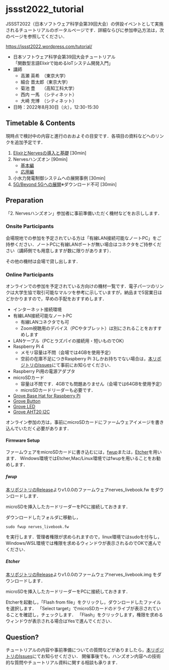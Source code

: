# jssst2022_tutorial

JSSST2022（日本ソフトウェア科学会第39回大会）の併設イベントとして実施されるチュートリアルのポータルページです．詳細ならびに参加申込方法は，次のページを参照してください．

https://jssst2022.wordpress.com/tutorial/

- 日本ソフトウェア科学会第39回大会チュートリアル  
「関数型言語Elixirで始めるIoTシステム開発入門」
- 講師
  - 高瀬 英希　（東京大学）
  - 細合 晋太郎（東京大学）
  - 菊池 豊　　（高知工科大学）
  - 西内 一馬　（シティネット）
  - 大崎 充博　（シティネット）
- 日時：2022年8月30日（火），12:30-15:30

## Timetable & Contents

現時点で検討中の内容と進行のおおよその目安です．各項目の資料などへのリンクを追加予定です．


1. [ElixirとNervesの導入と基礎](https://drive.google.com/file/d/1y9XU_UxZ-r5FGH0ukAfhuz9c8T6J9Vaf/view?usp=sharing) [30min]
1. Nervesハンズオン [90min]
   - [基本編](https://docs.google.com/presentation/d/1SSof8iCU8ta1IjrGitoAZcCxtdR0tJm_1nYFSRBWJ9k/edit?usp=sharing)
   - [応用編](https://docs.google.com/presentation/d/1sc6bmsCPnFua7dy6wIRjZlGDQL2yM7AuznwsxPutBb0/edit?usp=sharing)
1. 小水力発電制御システムへの展開事例 [30min]
1. [5G/Beyond 5Gへの展開](https://drive.google.com/file/d/1X1UZF3vTNMgor-0pcWToJzNMobmVpuj3/view?usp=sharing)※ダウンロード不可 [30min]


## Preparation

「2. Nervesハンズオン」参加者に事前準備いただく機材などをお示しします．

### Onsite Participants

会場現地での参加を予定されている方は「有線LAN接続可能なノートPC」をご持参ください．ノートPCに有線LANポートが無い場合はコネクタをご持参ください（講師側でも用意しますが数に限りがあります）．

その他の機材は会場で貸し出します．

### Online Participants

オンラインでの参加を予定されている方向けの機材一覧です．電子パーツのリンクは大学生協で取引可能なマルツを参考に示していますが，納品まで5営業日ほどかかりますので，早めの手配をおすすめします．

- インターネット接続環境
- 有線LAN接続可能なノートPC
  - 有線LANコネクタでも可
  - Zoom視聴用のデバイス（PCやタブレット）は別にされることをおすすめします
- LANケーブル（PCとラズパイの接続用・短いものでOK）
- Raspberry Pi 4
  - メモリ容量は不問（会場では4GBを使用予定）
  - 空前の在庫不足につきRaspberry Pi 3しかお持ちでない場合は，[本リポジトリのIssues](https://github.com/b5g-ex/jssst2022_tutorial/issues)にて事前にお知らせください．
- Raspberry Pi用の電源アダプタ
- microSDカード
  - 容量は不問です．4GBでも問題ありません（会場では64GBを使用予定）
  - microSDカードリーダーも必要です．
- [Grove Base Hat for Raspberry Pi](https://www.marutsu.co.jp/pc/i/31964924/)
- [Grove Button](https://www.marutsu.co.jp/pc/i/10229505/)
- [Grove LED](https://www.marutsu.co.jp/pc/i/829294/)
- [Grove AHT20 I2C](https://www.marutsu.co.jp/pc/i/34539580/)

オンライン参加の方は，事前にmicroSDカードにファームウェアイメージを書き込んでいただく必要があります．

#### Firmware Setup
ファームウェアをmicroSDカードに書き込むには，[fwup](https://github.com/fwup-home/fwup#installing)または，[Etcher](https://www.balena.io/etcher/)を用います．
Windows環境ではEtcher,Mac/Linux環境ではfwupを用いることをお勧めします．

##### fwup
[本リポジトリのRelease](https://github.com/b5g-ex/jssst2022_tutorial/releases/tag/v1.0.0)よりv1.0.0のファームウェアnerves_livebook.fw をダウンロードします．

microSDを挿入したカードリーダーをPCに接続しておきます．

ダウンロードしたフォルダに移動し，
```
sudo fwup nerves_livebook.fw
```
を実行します．管理者権限が求められますので，linux環境ではsudoを付与し，Windows/WSL環境では権限を求めるウィンドウが表示されるのでOKで進んでください．
##### Etcher

[本リポジトリのRelease](https://github.com/b5g-ex/jssst2022_tutorial/releases/tag/v1.0.0)よりv1.0.0のファームウェアnerves_livebook.img をダウンロードします．

microSDを挿入したカードリーダーをPCに接続しておきます．

Etcherを起動し，「Flash from file」をクリックし，ダウンロードしたファイルを選択します．
「Select target」でmicroSDカードのドライブが表示されていることを確認し，チェックします．
「Flash」をクリックします，権限を求めるウィンドウが表示される場合はYesで進んでください．
## Question?

チュートリアルの内容や事前準備についての質問などがありましたら，[本リポジトリのIssues](https://github.com/b5g-ex/jssst2022_tutorial/issues)にてお知らせください．
開催事後でも，ハンズオン内容への技術的な質問やチュートリアル資料に関する相談も承ります．
